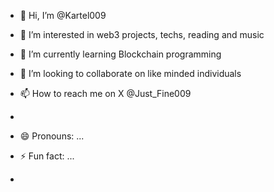 - 👋 Hi, I’m @Kartel009
- 👀 I’m interested in web3 projects, techs, reading and music
- 🌱 I’m currently learning Blockchain programming 
- 💞️ I’m looking to collaborate on like minded individuals
- 📫 How to reach me on X @Just_Fine009

- 
- 😄 Pronouns: ...
- ⚡ Fun fact: ...
- 

<!---
Kartel009/Kartel009 is a ✨ special ✨ repository because its `README.md` (this file) appears on your GitHub profile.
You can click the Preview link to take a look at your changes.
---
